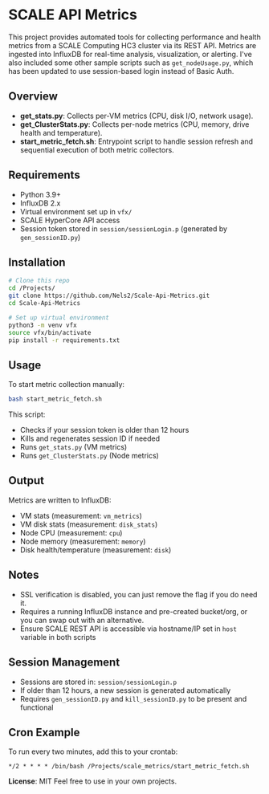 # SCALE API Metrics

This project provides automated tools for collecting performance and health metrics from a SCALE Computing HC3 cluster via its REST API. Metrics are ingested into InfluxDB for real-time analysis, visualization, or alerting.
I've also included some other sample scripts such as `get_nodeUsage.py`, which has been updated to use session-based login instead of Basic Auth.

## Overview

- **get\_stats.py**: Collects per-VM metrics (CPU, disk I/O, network usage).
- **get\_ClusterStats.py**: Collects per-node metrics (CPU, memory, drive health and temperature).
- **start\_metric\_fetch.sh**: Entrypoint script to handle session refresh and sequential execution of both metric collectors.

## Requirements

- Python 3.9+
- InfluxDB 2.x
- Virtual environment set up in `vfx/`
- SCALE HyperCore API access
- Session token stored in `session/sessionLogin.p` (generated by `gen_sessionID.py`)

## Installation

```bash
# Clone this repo
cd /Projects/
git clone https://github.com/Nels2/Scale-Api-Metrics.git
cd Scale-Api-Metrics

# Set up virtual environment
python3 -m venv vfx
source vfx/bin/activate
pip install -r requirements.txt
```

## Usage

To start metric collection manually:

```bash
bash start_metric_fetch.sh
```

This script:

- Checks if your session token is older than 12 hours
- Kills and regenerates session ID if needed
- Runs `get_stats.py` (VM metrics)
- Runs `get_ClusterStats.py` (Node metrics)

## Output

Metrics are written to InfluxDB:

- VM stats (measurement: `vm_metrics`)
- VM disk stats (measurement: `disk_stats`)
- Node CPU (measurement: `cpu`)
- Node memory (measurement: `memory`)
- Disk health/temperature (measurement: `disk`)

## Notes

- SSL verification is disabled, you can just remove the flag if you do need it.
- Requires a running InfluxDB instance and pre-created bucket/org, or you can swap out with an alternative.
- Ensure SCALE REST API is accessible via hostname/IP set in `host` variable in both scripts

## Session Management

- Sessions are stored in: `session/sessionLogin.p`
- If older than 12 hours, a new session is generated automatically
- Requires `gen_sessionID.py` and `kill_sessionID.py` to be present and functional

## Cron Example

To run every two minutes, add this to your crontab:

```cron
*/2 * * * * /bin/bash /Projects/scale_metrics/start_metric_fetch.sh
```


**License**: MIT
Feel free to use in your own projects.

